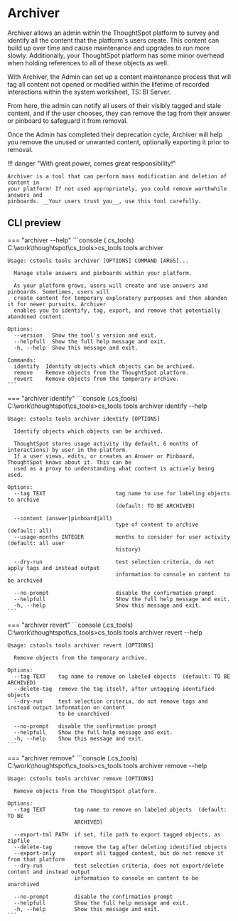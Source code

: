 # Archiver

Archiver allows an admin within the ThoughtSpot platform to survey and identify all the
content that the platform's users create. This content can build up over time and cause
maintenance and upgrades to run more slowly. Additionally, your ThoughtSpot platform has
some minor overhead when holding references to all of these objects as well.

With Archiver, the Admin can set up a content maintenance process that will tag all
content not opened or modified within the lifetime of recorded interactions within the 
system worksheet, TS: BI Server.

From here, the admin can notify all users of their visibly tagged and stale content, and
if the user chooses, they can remove the tag from their answer or pinboard to safeguard
it from removal.

Once the Admin has completed their deprecation cycle, Archiver will help you remove the
unused or unwanted content, optionally exporting it prior to removal.

!!! danger "With great power, comes great responsibility!"

    Archiver is a tool that can perform mass modification and deletion of content in
    your platform! If not used appropriately, you could remove worthwhile answers and
    pinboards. __Your users trust you__, use this tool carefully.

## CLI preview

=== "archiver --help"
    ```console
    (.cs_tools) C:\work\thoughtspot\cs_tools>cs_tools tools archiver

    Usage: cstools tools archiver [OPTIONS] COMMAND [ARGS]...

      Manage stale answers and pinboards within your platform.

      As your platform grows, users will create and use answers and pinboards. Sometimes, users will
      create content for temporary exploratory purpopses and then abandon it for newer pursuits. Archiver
      enables you to identify, tag, export, and remove that potentially abandoned content.

    Options:
      --version   Show the tool's version and exit.
      --helpfull  Show the full help message and exit.
      -h, --help  Show this message and exit.

    Commands:
      identify  Identify objects which objects can be archived.
      remove    Remove objects from the ThoughtSpot platform.
      revert    Remove objects from the temporary archive.
    ```

=== "archiver identify"
    ```console
    (.cs_tools) C:\work\thoughtspot\cs_tools>cs_tools tools archiver identify --help

    Usage: cstools tools archiver identify [OPTIONS]

      Identify objects which objects can be archived.

      ThoughtSpot stores usage activity (by default, 6 months of interactions) by user in the platform.
      If a user views, edits, or creates an Answer or Pinboard, ThoughtSpot knows about it. This can be
      used as a proxy to understanding what content is actively being used.

    Options:
      --tag TEXT                      tag name to use for labeling objects to archive
                                      (default: TO BE ARCHIVED)

      --content (answer|pinboard|all)
                                      type of content to archive  (default: all)
      --usage-months INTEGER          months to consider for user activity (default: all user
                                      history)

      --dry-run                       test selection criteria, do not apply tags and instead output
                                      information to console on content to be archived

      --no-prompt                     disable the confirmation prompt
      --helpfull                      Show the full help message and exit.
      -h, --help                      Show this message and exit.
    ```

=== "archiver revert"
    ```console
    (.cs_tools) C:\work\thoughtspot\cs_tools>cs_tools tools archiver revert --help

    Usage: cstools tools archiver revert [OPTIONS]

      Remove objects from the temporary archive.

    Options:
      --tag TEXT    tag name to remove on labeled objects  (default: TO BE ARCHIVED)
      --delete-tag  remove the tag itself, after untagging identified objects
      --dry-run     test selection criteria, do not remove tags and instead output information on content
                    to be unarchived

      --no-prompt   disable the confirmation prompt
      --helpfull    Show the full help message and exit.
      -h, --help    Show this message and exit.
    ```

=== "archiver remove"
    ```console
    (.cs_tools) C:\work\thoughtspot\cs_tools>cs_tools tools archiver remove --help

    Usage: cstools tools archiver remove [OPTIONS]

      Remove objects from the ThoughtSpot platform.

    Options:
      --tag TEXT         tag name to remove on labeled objects  (default: TO BE
                         ARCHIVED)

      --export-tml PATH  if set, file path to export tagged objects, as zipfile
      --delete-tag       remove the tag after deleting identified objects
      --export-only      export all tagged content, but do not remove it from that platform
      --dry-run          test selection criteria, does not export/delete content and instead output
                         information to console on content to be unarchived

      --no-prompt        disable the confirmation prompt
      --helpfull         Show the full help message and exit.
      -h, --help         Show this message and exit.
    ```
